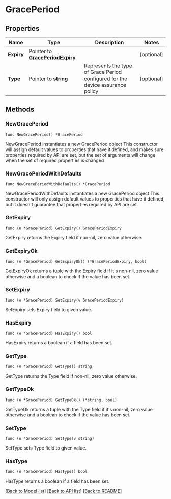 # GracePeriod

## Properties

Name | Type | Description | Notes
------------ | ------------- | ------------- | -------------
**Expiry** | Pointer to [**GracePeriodExpiry**](GracePeriodExpiry.md) |  | [optional] 
**Type** | Pointer to **string** | Represents the type of Grace Period configured for the device assurance policy | [optional] 

## Methods

### NewGracePeriod

`func NewGracePeriod() *GracePeriod`

NewGracePeriod instantiates a new GracePeriod object
This constructor will assign default values to properties that have it defined,
and makes sure properties required by API are set, but the set of arguments
will change when the set of required properties is changed

### NewGracePeriodWithDefaults

`func NewGracePeriodWithDefaults() *GracePeriod`

NewGracePeriodWithDefaults instantiates a new GracePeriod object
This constructor will only assign default values to properties that have it defined,
but it doesn't guarantee that properties required by API are set

### GetExpiry

`func (o *GracePeriod) GetExpiry() GracePeriodExpiry`

GetExpiry returns the Expiry field if non-nil, zero value otherwise.

### GetExpiryOk

`func (o *GracePeriod) GetExpiryOk() (*GracePeriodExpiry, bool)`

GetExpiryOk returns a tuple with the Expiry field if it's non-nil, zero value otherwise
and a boolean to check if the value has been set.

### SetExpiry

`func (o *GracePeriod) SetExpiry(v GracePeriodExpiry)`

SetExpiry sets Expiry field to given value.

### HasExpiry

`func (o *GracePeriod) HasExpiry() bool`

HasExpiry returns a boolean if a field has been set.

### GetType

`func (o *GracePeriod) GetType() string`

GetType returns the Type field if non-nil, zero value otherwise.

### GetTypeOk

`func (o *GracePeriod) GetTypeOk() (*string, bool)`

GetTypeOk returns a tuple with the Type field if it's non-nil, zero value otherwise
and a boolean to check if the value has been set.

### SetType

`func (o *GracePeriod) SetType(v string)`

SetType sets Type field to given value.

### HasType

`func (o *GracePeriod) HasType() bool`

HasType returns a boolean if a field has been set.


[[Back to Model list]](../README.md#documentation-for-models) [[Back to API list]](../README.md#documentation-for-api-endpoints) [[Back to README]](../README.md)


